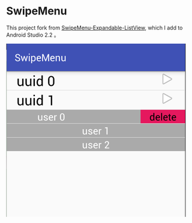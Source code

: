# SwipeMenu
This project fork from [SwipeMenu-Expandable-ListView](https://github.com/tycallen/SwipeMenu-Expandable-ListView), which I add to Android Studio 2.2 。

![screenshot](https://github.com/hhbgk/SwipeMenu/blob/master/screenshot.png)
